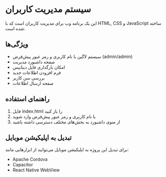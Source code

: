 # سیستم مدیریت کاربران

این یک برنامه وب برای مدیریت کاربران است که با HTML, CSS و JavaScript ساخته شده است.

## ویژگی‌ها

- سیستم لاگین با نام کاربری و رمز عبور پیش‌فرض (admin/admin)
- صفحه داشبورد مدیریت
- امکان بارگذاری فایل دیتابیس
- فرم افزودن اطلاعات جدید
- بررسی سن کاربر
- صفحه ارسال اطلاعات

## راهنمای استفاده

1. فایل index.html را باز کنید
2. با نام کاربری و رمز عبور پیش‌فرض وارد شوید
3. از منوی داشبورد به بخش‌های مختلف دسترسی داشته باشید

## تبدیل به اپلیکیشن موبایل

برای تبدیل این پروژه به اپلیکیشن موبایل می‌توانید از ابزارهایی مانند:
- Apache Cordova
- Capacitor
- React Native WebView
